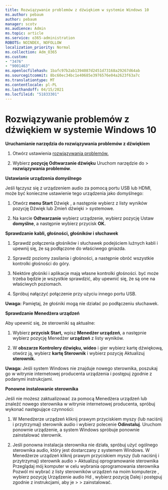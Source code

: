 ```yaml
---
title: Rozwiązywanie problemów z dźwiękiem w systemie Windows 10
ms.author: pebaum
author: pebaum
manager: scotv
ms.audience: Admin
ms.topic: article
ms.service: o365-administration
ROBOTS: NOINDEX, NOFOLLOW
localization_priority: Normal
ms.collection: Adm_O365
ms.custom:
- "3476"
- "9001463"
ms.openlocfilehash: 1bafc97b2ab1394087d2451d73168a29267d64ab
ms.sourcegitcommit: 8bc60ec34bc1e40685e3976576e04a2623f63a7c
ms.translationtype: MT
ms.contentlocale: pl-PL
ms.lasthandoff: 04/15/2021
ms.locfileid: "51833301"
---
```

# <a name="troubleshooting-audio-issues-in-windows-10"></a>Rozwiązywanie problemów z dźwiękiem w systemie Windows 10

**Uruchamianie narzędzia do rozwiązywania problemów z dźwiękiem**

1.  Otwórz ustawienia [rozwiązywania problemów.](ms-settings:troubleshoot)

2.  Wybierz **pozycję Odtwarzanie dźwięku** Uruchom narzędzie do  >  **rozwiązywania problemów**.

**Ustawianie urządzenia domyślnego**

Jeśli łączysz się z urządzeniem audio za pomocą portu USB lub HDMI, może być konieczne ustawienie tego urządzenia jako domyślnego:

1. Otwórz **menu Start** Dźwięk , a następnie wybierz z listy wyników pozycję Dźwięk lub Zmień dźwięki  >  systemowe.  

2.  Na karcie **Odtwarzanie** wybierz urządzenie, wybierz pozycję Ustaw **domyślne**, a następnie wybierz przycisk **OK.**

**Sprawdzanie kabli, głośności, głośników i słuchawek**

1. Sprawdź połączenia głośników i słuchawek podejściem luźnych kabli i upewnij się, że są podłączone do właściwego gniazda.

2. Sprawdź poziomy zasilania i głośności, a następnie obróć wszystkie kontrolki głośności do góry.

3. Niektóre głośniki i aplikacje mają własne kontrolki głośności. być może trzeba będzie je wszystkie sprawdzić, aby upewnić się, że są one na właściwych poziomach.

4. Spróbuj nałączyć połączenie przy użyciu innego portu USB.

**Uwaga:** Pamiętaj, że głośniki mogą nie działać po podłączeniu słuchawek.

**Sprawdzanie Menedżera urządzeń**

Aby upewnić się, że sterowniki są aktualne:

1. Wybierz **przycisk Start,** wpisz **Menedżer urządzeń**, a następnie wybierz pozycję Menedżer **urządzeń** z listy wyników.

2. W **obszarze Kontrolery dźwięku, wideo** i gier wybierz kartę dźwiękową, otwórz ją, wybierz **kartę Sterownik** i wybierz pozycję Aktualizuj **sterownik.**

**Uwaga:** Jeśli system Windows nie znajduje nowego sterownika, poszukaj go w witrynie internetowej producenta urządzenia i postępuj zgodnie z podanymi instrukcjami.

**Ponowne instalowanie sterownika**

Jeśli nie możesz zaktualizować za pomocą Menedżera urządzeń lub znaleźć nowego sterownika w witrynie internetowej producenta, spróbuj wykonać następujące czynności:

1. W Menedżerze urządzeń kliknij prawym przyciskiem myszy (lub naciśnij i przytrzymaj) sterownik audio i wybierz polecenie **Odinstaluj**. Uruchom ponownie urządzenie, a system Windows spróbuje ponownie zainstalować sterownik.

2. Jeśli ponowna instalacja sterownika nie działa, spróbuj użyć ogólnego sterownika audio, który jest dostarczany z systemem Windows. W Menedżerze urządzeń kliknij prawym przyciskiem myszy (lub naciśnij i przytrzymaj) sterownik audio > Aktualizuj oprogramowanie sterownika Przeglądaj mój komputer w celu wybrania oprogramowania sterownika Pozwól mi wybrać z listy sterowników urządzeń na moim komputerze , wybierz pozycję Urządzenie audio Hd , wybierz pozycję Dalej i postępuj zgodnie z instrukcjami, aby je  >    >  zainstalować.  
